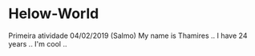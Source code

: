 # Helow-World
Primeira atividade 04/02/2019 (Salmo) 
My name is Thamires .. I have 24 years .. I'm cool .. 
